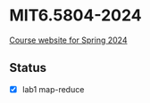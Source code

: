 # MIT6.5804-2024

[Course website for Spring 2024](https://pdos.csail.mit.edu/6.824/schedule.html)

## Status

- [x] lab1 map-reduce
  